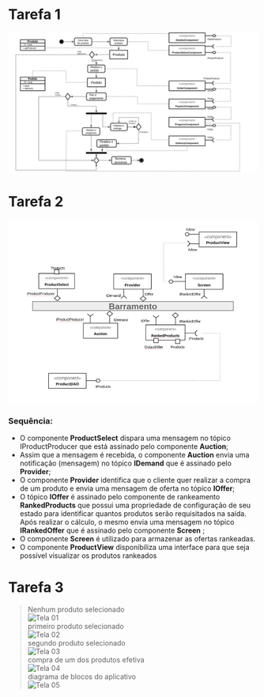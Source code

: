 # Tarefa 1
![tarefa 01](images/tarefa01.png)
# Tarefa 2
![tarefa 02](images/tarefa02.png)
### Sequência:

- O componente **ProductSelect** dispara uma mensagem no tópico IProductProducer que está assinado pelo componente **Auction**;
- Assim que a mensagem é recebida, o componente **Auction** envia uma notificação (mensagem) no tópico **IDemand** que é assinado pelo **Provider**;
- O componente **Provider** identifica que o cliente quer realizar a compra de um produto e envia uma mensagem de oferta no tópico **IOffer**;
- O tópico **IOffer** é assinado pelo componente de rankeamento **RankedProducts** que possui uma propriedade de configuração de seu estado para identificar quantos produtos serão requisitados na saída. <br/>Após realizar o cálculo, o mesmo envia uma mensagem no tópico **IRankedOffer** que é assinado pelo componente **Screen** ;
- O componente **Screen** é utilizado para armazenar as ofertas rankeadas.
- O componente **ProductView** disponibiliza uma interface para que seja possível visualizar os produtos rankeados
# Tarefa 3
> Nenhum produto selecionado<br />
![Tela 01](images/tarefa03_tela01.png)<br />
> primeiro produto selecionado<br />
![Tela 02](images/tarefa03_tela02.png)<br />
> segundo produto selecionado<br />
![Tela 03](images/tarefa03_tela03.png)<br />
> compra de um dos produtos efetiva<br />
![Tela 04](images/tarefa03_tela04.png)<br />
> diagrama de blocos do aplicativo<br />
![Tela 05](images/tarefa03_tela05.png)<br />